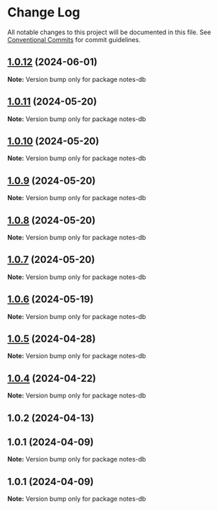# Change Log

All notable changes to this project will be documented in this file.
See [Conventional Commits](https://conventionalcommits.org) for commit guidelines.

## [1.0.12](https://github.com/Kallenju/notes/compare/notes-db@1.0.9...notes-db@1.0.12) (2024-06-01)

**Note:** Version bump only for package notes-db





## [1.0.11](https://github.com/Kallenju/notes/compare/notes-db@1.0.9...notes-db@1.0.11) (2024-05-20)

**Note:** Version bump only for package notes-db





## [1.0.10](https://github.com/Kallenju/notes/compare/notes-db@1.0.9...notes-db@1.0.10) (2024-05-20)

**Note:** Version bump only for package notes-db





## [1.0.9](https://github.com/Kallenju/notes/compare/notes-db@1.0.8...notes-db@1.0.9) (2024-05-20)

**Note:** Version bump only for package notes-db





## [1.0.8](https://github.com/Kallenju/notes/compare/notes-db@1.0.7...notes-db@1.0.8) (2024-05-20)

**Note:** Version bump only for package notes-db





## [1.0.7](https://github.com/Kallenju/notes/compare/notes-db@1.0.6...notes-db@1.0.7) (2024-05-20)

**Note:** Version bump only for package notes-db





## [1.0.6](https://github.com/Kallenju/notes/compare/notes-db@1.0.5...notes-db@1.0.6) (2024-05-19)

**Note:** Version bump only for package notes-db





## [1.0.5](https://github.com/Kallenju/notes/compare/notes-db@1.0.4...notes-db@1.0.5) (2024-04-28)

**Note:** Version bump only for package notes-db





## [1.0.4](https://github.com/Kallenju/notes/compare/notes-db@1.0.2...notes-db@1.0.4) (2024-04-22)

**Note:** Version bump only for package notes-db





## 1.0.2 (2024-04-13)



## 1.0.1 (2024-04-09)

**Note:** Version bump only for package notes-db





## 1.0.1 (2024-04-09)

**Note:** Version bump only for package notes-db
